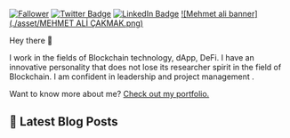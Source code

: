 
[![Fallower](https://img.shields.io/github/followers/mehmet5643?color=Red&logoColor=Grey&style=social)](https:softremedy.org)
[![Twitter Badge](https://img.shields.io/badge/Twitter-Profile-informational?style=flat&logo=twitter&logoColor=white&color=1CA2F1)](https://twitter.com/MehmetSoftw)
[![LinkedIn Badge](https://img.shields.io/badge/LinkedIn-Profile-informational?style=flat&logo=linkedin&logoColor=white&color=0D76A8)](https://www.linkedin.com/in/mehmet-ali-çakmak--software/)
[![Mehmet ali banner](./asset/MEHMET ALİ ÇAKMAK.png)](https://softremedy.org)

Hey there 👋

I work in the fields of Blockchain technology, dApp, DeFi. I have an innovative personality that does not lose its researcher spirit in the field of Blockchain. I am confident in leadership and project management .

Want to know more about me? [Check out my portfolio.](http://mehmetalicakmak.renderforestsites.com)

## 📝 Latest Blog Posts

<br>

<!-- BLOG-POST-LIST:START -->

<!-- BLOG-POST-LIST:END -->


